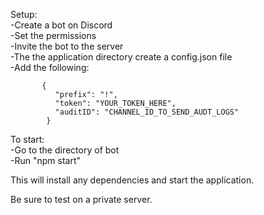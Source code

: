 Setup:<br>
  -Create a bot on Discord<br>
  -Set the permissions<br>
  -Invite the bot to the server<br>
  -The the application directory create a config.json file<br>
  -Add the following:
```
       {
          "prefix": "!",
          "token": "YOUR_TOKEN_HERE",
          "auditID": "CHANNEL_ID_TO_SEND_AUDT_LOGS"
        }
```

To start:<br>
  -Go to the directory of bot<br>
  -Run "npm start"<br>

This will install any dependencies and start the application.

Be sure to test on a private server.